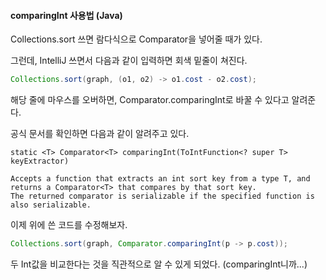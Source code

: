 #### comparingInt 사용법 (Java)
Collections.sort 쓰면 람다식으로 Comparator을 넣어줄 때가 있다.

그런데, IntelliJ 쓰면서 다음과 같이 입력하면 회색 밑줄이 쳐진다.
```Java
Collections.sort(graph, (o1, o2) -> o1.cost - o2.cost);
```

해당 줄에 마우스를 오버하면, Comparator.comparingInt로 바꿀 수 있다고 알려준다.

공식 문서를 확인하면 다음과 같이 알려주고 있다.
```
static <T> Comparator<T> comparingInt(ToIntFunction<? super T> keyExtractor)

Accepts a function that extracts an int sort key from a type T, and returns a Comparator<T> that compares by that sort key.
The returned comparator is serializable if the specified function is also serializable.
```

이제 위에 쓴 코드를 수정해보자.

```Java
Collections.sort(graph, Comparator.comparingInt(p -> p.cost));
```

두 Int값을 비교한다는 것을 직관적으로 알 수 있게 되었다. (comparingInt니까...)